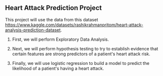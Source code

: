 ## Heart Attack Prediction Project

This project will use the data from this dataset https://www.kaggle.com/datasets/rashikrahmanpritom/heart-attack-analysis-prediction-dataset.

1. First, we will perform Exploratory Data Analysis.

2. Next, we will perform hypothesis testing to try to establish evidence that certain features are strong predictors of a patient's heart attack risk.

3. Finally, we will use logistic regression to build a model to predict the likelihood of a patient's having a heart attack.
